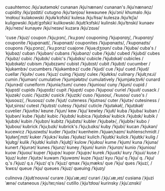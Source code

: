 cuauhtemoc	/kjuˈaʊtəmɑk/
cunanan	/kjuˈnænən/
cunanan's	/kjuˈnænənz/
cupidity	/kjuˈpɪdɪti/
cutugno	/kjuˈtənjoʊ/
kewaunee	/kjuˈɔni/
khumalo	/kjuˈmɑɫoʊ/
kulakowski	/kjuɫəˈkɔfski/
kulesa	/kjuˈɫisə/
kulesza	/kjuˈɫɛʃə/
kuligowski	/kjuɫɪˈɡɔfski/
kulikowski	/kjuɫɪˈkɔfski/
kulinski	/kjuˈɫɪnski/
kunaev	/kjuˈneɪv/
kunayev	/kjuˈneɪəv/
kuzara	/kjuˈzɑɹə/

'cuse	/ˈkjuz/
coupon	/ˈkjuˌpɔn/, /ˈkuˌpɔn/
couponing	/ˈkjupɑnɪŋ/, /ˈkupɑnɪŋ/
couponite	/ˈkjupɑnaɪt/, /ˈkupɑnaɪt/
couponites	/ˈkjupɑnaɪts/, /ˈkupɑnaɪts/
coupons	/ˈkjuˌpɔnz/, /ˈkuˌpɔnz/
cuajone	/ˈkjuəˌdʒoʊn/
cuba	/ˈkjubə/
cuba's	/ˈkjubəz/
cuban	/ˈkjubən/
cubans	/ˈkjubənz/
cube	/ˈkjub/
cubed	/ˈkjubd/
cubes	/ˈkjubz/
cubic	/ˈkjubɪk/
cubic's	/ˈkjubɪks/
cubicle	/ˈkjubɪkəɫ/
cubicles	/ˈkjubɪkəɫz/
cubism	/ˈkjubɪzəm/
cubist	/ˈkjubɪst/
cubit	/ˈkjubɪt/
cucumber	/ˈkjukəmbɝ/
cucumbers	/ˈkjukəmbɝz/
cude	/ˈkjud/
cue	/ˈkju/
cued	/ˈkjud/
cuellar	/ˈkjuɫɝ/
cues	/ˈkjuz/
cuing	/ˈkjuɪŋ/
culex	/ˈkjuɫɛks/
culinary	/ˈkjuɫɪˌnɛɹi/
cumin	/ˈkjumən/
cumulative	/ˈkjumjəɫətɪv/
cumulatively	/ˈkjumjəɫəˌtɪvɫi/
cunard	/ˈkjunɝd/
cuneiform	/ˈkjuniəˌfɔɹm/
cuneo	/ˈkjunioʊ/
cuny	/ˈkjuni/
cupid	/ˈkjupɪd/
cupids	/ˈkjupɪdz/
cupit	/ˈkjupɪt/
cupo	/ˈkjupoʊ/
curiel	/ˈkjuɹiɫ/
cusack	/ˈkjuzək/
cusic	/ˈkjuzɪk/
cusick	/ˈkjuzɪk/
cuso	/ˈkjusoʊ/, /ˈkusoʊ/
cuso's	/ˈkjusoʊz/, /ˈkusoʊz/
cute	/ˈkjut/
cuteness	/ˈkjutnəs/
cuter	/ˈkjutɝ/
cutesiness	/ˈkjutˌsinɪs/
cutest	/ˈkjutɪst/
cutesy	/ˈkjutsi/
cuticle	/ˈkjutəkəɫ/, /ˈkjutɪkəɫ/
cuvelier	/ˈkjuvɫiɝ/
keune	/ˈkjun/
kew	/ˈkju/
kewley	/ˈkjuɫi/
kuba	/ˈkjubə/
kuban	/ˈkjubən/
kube	/ˈkjub/
kubic	/ˈkjubɪk/
kubica	/ˈkjubɪkə/
kubick	/ˈkjubɪk/
kubik	/ˈkjubɪk/
kubin	/ˈkjubɪn/
kubitz	/ˈkjubɪts/
kubler	/ˈkjubəɫɝ/, /ˈkjubɫɝ/
kubo	/ˈkjuboʊ/
kubrick	/ˈkjuˌbɹɪk/
kubrick's	/ˈkjuˌbɹɪks/
kuby	/ˈkjubi/
kucan	/ˈkjukən/
kucewicz	/ˈkjusɪwɪts/
kuder	/ˈkjudɝ/
kuenheim	/ˈkjuənˌhaɪm/
kuhlenschmidt	/ˈkjuɫənʃˌmɪt/
kuker	/ˈkjukɝ/
kulas	/ˈkjuɫəz/
kulich	/ˈkjuɫɪk/
kulick	/ˈkjuɫɪk/
kulig	/ˈkjuɫɪɡ/
kulik	/ˈkjuɫɪk/
kulish	/ˈkjuɫɪʃ/
kulow	/ˈkjuɫoʊ/
kume	/ˈkjum/
kuna	/ˈkjunə/
kunert	/ˈkjunɝt/
kunes	/ˈkjunz/
kuney	/ˈkjuni/
kunin	/ˈkjunɪn/
kunio	/ˈkjunioʊ/
kuow	/ˈkjuoʊ/
kuper	/ˈkjupɝ/
kupor	/ˈkjupɝ/
kurek	/ˈkjuɹɛk/
kury	/ˈkjuɹi/
kuse	/ˈkjuz/
kuter	/ˈkjutɝ/
kuwam	/ˈkjuwɑm/
kuze	/ˈkjuz/
kyu	/ˈkju/
q	/ˈkju/
q.	/ˈkju/
q.'s	/ˈkjuz/
q.s	/ˈkjuz/
q's	/ˈkjuz/
qmax	/ˈkjuˌmæks/
que	/ˈkju/
ques	/ˈkjuz/, /ˈkwɛs/
queue	/ˈkju/
queues	/ˈkjuz/
queuing	/ˈkjuɪŋ/

culinova	/ˌkjuɫɪˈnoʊvə/
curare	/ˌkjuˈɹæˌɹeɪ/
curari	/ˌkjuˈɹæˌɹeɪ/
cusiana	/ˌkjuziˈænə/
cutaneous	/ˌkjuˈteɪˌniəs/
cutillo	/ˌkjuˈtɪɫoʊ/
kurinsky	/ˌkjuˈɹɪnski/
